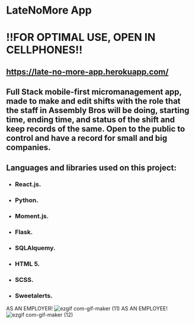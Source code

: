# LateNoMore App

# !!FOR OPTIMAL USE, OPEN IN CELLPHONES!!
## https://late-no-more-app.herokuapp.com/

## Full Stack mobile-first micromanagement app, made to make and edit shifts with the role that the staff in Assembly Bros will be doing, starting time, ending time, and status of the shift and keep records of the same. Open to the public to control and have a record for small and big companies.

## Languages and libraries used on this project:
<ul>
  <li><h3>React.js.</h3></li>
<li><h3>Python.</h3></li>
<li><h3>Moment.js.</h3></li>
<li><h3>Flask.</h3></li>
<li><h3>SQLAlquemy.</h3></li>
<li><h3>HTML 5.</h3></li>
<li><h3>SCSS.</h3></li>
<li><h3>Sweetalerts.</h3></li>
  </ul>

AS AN EMPLOYER!
![ezgif com-gif-maker (11)](https://user-images.githubusercontent.com/81428361/137210883-6d020d39-148c-4f96-9678-d10ae5d4d7cd.gif)
AS AN EMPLOYEE!
![ezgif com-gif-maker (12)](https://user-images.githubusercontent.com/81428361/137210889-3b7d8c39-ea2e-4a80-88ac-1b7d7fb8c447.gif)
